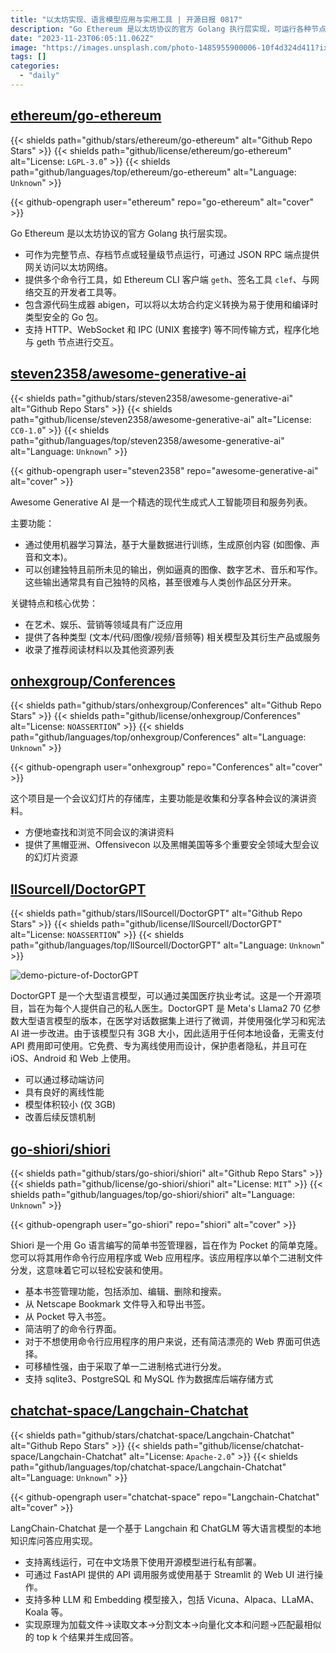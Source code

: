 ```yaml
---
title: "以太坊实现、语言模型应用与实用工具 | 开源日报 0817"
description: "Go Ethereum 是以太坊协议的官方 Golang 执行层实现，可运行各种节点并提供网关访问以太坊网络；LangChain-Chatchat 是基于大语言模型的本地知识库问答应用实现，支持离线运行和多种模型接入；Shiori 是简单易用的书签管理器，支持命令行和 Web 应用程序，且可移植性强；Awesome Generative AI 是精选的生成式人工智能项目和服务列表，用于生成原创内容；DoctorGPT 是功能强大的语言模型，免费离线使用，适用于成为个人医生；Conferences 是会议演讲资料的存储库，方便查找和分享。"
date: "2023-11-23T06:05:11.062Z"
image: "https://images.unsplash.com/photo-1485955900006-10f4d324d411?ixlib=rb-4.0.3&q=85&fm=jpg&crop=entropy&cs=srgb"
tags: []
categories:
  - "daily"
---
```


## [ethereum/go-ethereum](https://github.com/ethereum/go-ethereum)

{{< shields path="github/stars/ethereum/go-ethereum" alt="Github Repo Stars" >}} {{< shields path="github/license/ethereum/go-ethereum" alt="License: `LGPL-3.0`" >}} {{< shields path="github/languages/top/ethereum/go-ethereum" alt="Language: `Unknown`" >}}

{{< github-opengraph user="ethereum" repo="go-ethereum" alt="cover" >}}

Go Ethereum 是以太坊协议的官方 Golang 执行层实现。

- 可作为完整节点、存档节点或轻量级节点运行，可通过 JSON RPC 端点提供网关访问以太坊网络。
- 提供多个命令行工具，如 Ethereum CLI 客户端 `geth`、签名工具 `clef`、与网络交互的开发者工具等。
- 包含源代码生成器 abigen，可以将以太坊合约定义转换为易于使用和编译时类型安全的 Go 包。
- 支持 HTTP、WebSocket 和 IPC (UNIX 套接字) 等不同传输方式，程序化地与 geth 节点进行交互。
  
## [steven2358/awesome-generative-ai](https://github.com/steven2358/awesome-generative-ai)

{{< shields path="github/stars/steven2358/awesome-generative-ai" alt="Github Repo Stars" >}} {{< shields path="github/license/steven2358/awesome-generative-ai" alt="License: `CC0-1.0`" >}} {{< shields path="github/languages/top/steven2358/awesome-generative-ai" alt="Language: `Unknown`" >}}

{{< github-opengraph user="steven2358" repo="awesome-generative-ai" alt="cover" >}}

Awesome Generative AI 是一个精选的现代生成式人工智能项目和服务列表。

主要功能：

- 通过使用机器学习算法，基于大量数据进行训练，生成原创内容 (如图像、声音和文本)。
- 可以创建独特且前所未见的输出，例如逼真的图像、数字艺术、音乐和写作。这些输出通常具有自己独特的风格，甚至很难与人类创作品区分开来。
  
关键特点和核心优势：

- 在艺术、娱乐、营销等领域具有广泛应用
- 提供了各种类型 (文本/代码/图像/视频/音频等) 相关模型及其衍生产品或服务
- 收录了推荐阅读材料以及其他资源列表
  
## [onhexgroup/Conferences](https://github.com/onhexgroup/Conferences)

{{< shields path="github/stars/onhexgroup/Conferences" alt="Github Repo Stars" >}} {{< shields path="github/license/onhexgroup/Conferences" alt="License: `NOASSERTION`" >}} {{< shields path="github/languages/top/onhexgroup/Conferences" alt="Language: `Unknown`" >}}

{{< github-opengraph user="onhexgroup" repo="Conferences" alt="cover" >}}

这个项目是一个会议幻灯片的存储库，主要功能是收集和分享各种会议的演讲资料。

- 方便地查找和浏览不同会议的演讲资料
- 提供了黑帽亚洲、Offensivecon 以及黑帽美国等多个重要安全领域大型会议的幻灯片资源
  
## [llSourcell/DoctorGPT](https://github.com/llSourcell/DoctorGPT)

{{< shields path="github/stars/llSourcell/DoctorGPT" alt="Github Repo Stars" >}} {{< shields path="github/license/llSourcell/DoctorGPT" alt="License: `NOASSERTION`" >}} {{< shields path="github/languages/top/llSourcell/DoctorGPT" alt="Language: `Unknown`" >}}

![demo-picture-of-DoctorGPT](https://picgo-daily.oss-cn-guangzhou.aliyuncs.com/picgo-daily/2023/9a83ebea055fe28bca301ee19e465ebd.webp)

DoctorGPT 是一个大型语言模型，可以通过美国医疗执业考试。这是一个开源项目，旨在为每个人提供自己的私人医生。DoctorGPT 是 Meta's Llama2 70 亿参数大型语言模型的版本，在医学对话数据集上进行了微调，并使用强化学习和宪法 AI 进一步改进。由于该模型只有 3GB 大小，因此适用于任何本地设备，无需支付 API 费用即可使用。它免费、专为离线使用而设计，保护患者隐私，并且可在 iOS、Android 和 Web 上使用。

- 可以通过移动端访问
- 具有良好的离线性能
- 模型体积较小 (仅 3GB)
- 改善后续反馈机制
  
## [go-shiori/shiori](https://github.com/go-shiori/shiori)

{{< shields path="github/stars/go-shiori/shiori" alt="Github Repo Stars" >}} {{< shields path="github/license/go-shiori/shiori" alt="License: `MIT`" >}} {{< shields path="github/languages/top/go-shiori/shiori" alt="Language: `Unknown`" >}}

{{< github-opengraph user="go-shiori" repo="shiori" alt="cover" >}}

Shiori 是一个用 Go 语言编写的简单书签管理器，旨在作为 Pocket 的简单克隆。您可以将其用作命令行应用程序或 Web 应用程序。该应用程序以单个二进制文件分发，这意味着它可以轻松安装和使用。

- 基本书签管理功能，包括添加、编辑、删除和搜索。
- 从 Netscape Bookmark 文件导入和导出书签。
- 从 Pocket 导入书签。
- 简洁明了的命令行界面。
- 对于不想使用命令行应用程序的用户来说，还有简洁漂亮的 Web 界面可供选择。
- 可移植性强，由于采取了单一二进制格式进行分发。
- 支持 sqlite3、PostgreSQL 和 MySQL 作为数据库后端存储方式

## [chatchat-space/Langchain-Chatchat](https://github.com/chatchat-space/Langchain-Chatchat)

{{< shields path="github/stars/chatchat-space/Langchain-Chatchat" alt="Github Repo Stars" >}} {{< shields path="github/license/chatchat-space/Langchain-Chatchat" alt="License: `Apache-2.0`" >}} {{< shields path="github/languages/top/chatchat-space/Langchain-Chatchat" alt="Language: `Unknown`" >}}

{{< github-opengraph user="chatchat-space" repo="Langchain-Chatchat" alt="cover" >}}

LangChain-Chatchat 是一个基于 Langchain 和 ChatGLM 等大语言模型的本地知识库问答应用实现。

- 支持离线运行，可在中文场景下使用开源模型进行私有部署。
- 可通过 FastAPI 提供的 API 调用服务或使用基于 Streamlit 的 Web UI 进行操作。
- 支持多种 LLM 和 Embedding 模型接入，包括 Vicuna、Alpaca、LLaMA、Koala 等。
- 实现原理为加载文件->读取文本->分割文本->向量化文本和问题->匹配最相似的 top k 个结果并生成回答。
  